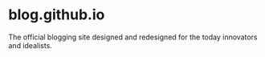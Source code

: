 # blog.github.io
The official blogging site designed and redesigned for the today innovators and idealists.
